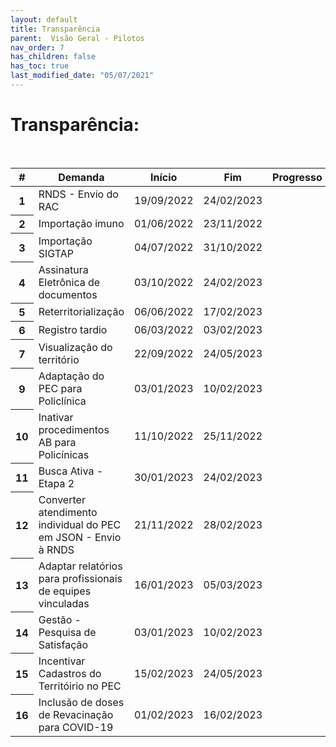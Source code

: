 ```yaml
---
layout: default
title: Transparência
parent:  Visão Geral - Pilotos
nav_order: 7
has_children: false
has_toc: true
last_modified_date: "05/07/2021"
---
```


<link rel="stylesheet" href="https://stackpath.bootstrapcdn.com/bootstrap/4.1.3/css/bootstrap.min.css" integrity="sha384-MCw98/SFnGE8fJT3GXwEOngsV7Zt27NXFoaoApmYm81iuXoPkFOJwJ8ERdknLPMO" crossorigin="anonymous">



# Transparência:

<br>

<table class="table">
  <thead class="thead-dark">
    <tr>
      <th scope="col">#</th>
      <th scope="col">Demanda</th>
      <th scope="col">Início</th>
      <th scope="col">Fim</th>
      <th scope="col">Progresso</th>
    </tr>
  </thead>
  <tbody>
    <tr>
      <th scope="row">1</th>
      <td>RNDS - Envio do RAC</td>
      <td>19/09/2022</td>
      <td>24/02/2023</td>
      <td class="progress-bar" role="progressbar" aria-valuenow="50" aria-valuemin="10" aria-valuemax="50"></td>
    </tr>
    <tr>
      <th scope="row">2</th>
      <td>Importação imuno</td>
      <td>01/06/2022</td>
      <td>23/11/2022</td>
      <td></td>
    </tr>
    <tr>
      <th scope="row">3</th>
      <td>Importação SIGTAP</td>
      <td>04/07/2022</td>
      <td>31/10/2022</td>
      <td></td>
    </tr>
    <tr>
      <th scope="row">4</th>
      <td>Assinatura Eletrônica de documentos</td>
      <td>03/10/2022</td>
      <td>24/02/2023</td>
      <td></td>
    </tr>
    <tr>
      <th scope="row">5</th>
      <td>Reterritorialização</td>
      <td>06/06/2022</td>
      <td>17/02/2023</td>
      <td></td>
    </tr>
    <tr>
      <th scope="row">6</th>
      <td>Registro tardio</td>
      <td>06/03/2022</td>
      <td>03/02/2023</td>
      <td></td>
    </tr>
    <tr>
      <th scope="row">7</th>
      <td>Visualização do território</td>
      <td>22/09/2022</td>
      <td>24/05/2023</td>
      <td></td>
    </tr>    
    <tr>
      <th scope="row">9</th>
      <td>Adaptação do PEC para Policlínica</td>
      <td>03/01/2023</td>
      <td>10/02/2023</td>
      <td></td>
    </tr>
     <tr>
      <th scope="row">10</th>
      <td>Inativar procedimentos AB para Policínicas</td>
      <td>11/10/2022</td>
      <td>25/11/2022</td>
      <td></td>
    </tr>
     <tr>
      <th scope="row">11</th>
      <td>Busca Ativa - Etapa 2</td>
      <td>30/01/2023</td>
      <td>24/02/2023</td>
      <td></td>
    </tr>
     <tr>
      <th scope="row">12</th>
      <td>Converter atendimento individual do PEC em JSON - Envio à RNDS</td>
      <td>21/11/2022</td>
      <td>28/02/2023</td>
      <td></td>
    </tr>
     <tr>
      <th scope="row">13</th>
      <td>Adaptar relatórios para profissionais de equipes vinculadas</td>
      <td>16/01/2023</td>
      <td>05/03/2023</td>
      <td></td>
    </tr>
     <tr>
      <th scope="row">14</th>
      <td>Gestão - Pesquisa de Satisfação</td>
      <td>03/01/2023</td>
      <td>10/02/2023</td>
      <td></td>
    </tr>
     <tr>
      <th scope="row">15</th>
      <td>Incentivar Cadastros do Territóirio no PEC</td>
      <td>15/02/2023</td>
      <td>24/05/2023</td>
      <td></td>
    </tr>
     <tr>
      <th scope="row">16</th>
      <td>Inclusão de doses de Revacinação para COVID-19</td>
      <td>01/02/2023</td>
      <td>16/02/2023</td>
      <td></td>
    </tr>
  </tbody>
</table>


